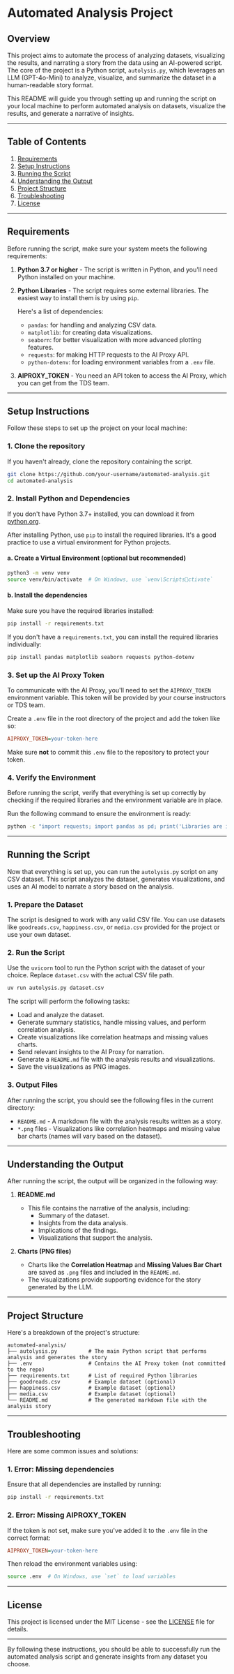 
# Automated Analysis Project

## Overview

This project aims to automate the process of analyzing datasets, visualizing the results, and narrating a story from the data using an AI-powered script. The core of the project is a Python script, `autolysis.py`, which leverages an LLM (GPT-4o-Mini) to analyze, visualize, and summarize the dataset in a human-readable story format.

This README will guide you through setting up and running the script on your local machine to perform automated analysis on datasets, visualize the results, and generate a narrative of insights.

---

## Table of Contents

1. [Requirements](#requirements)
2. [Setup Instructions](#setup-instructions)
3. [Running the Script](#running-the-script)
4. [Understanding the Output](#understanding-the-output)
5. [Project Structure](#project-structure)
6. [Troubleshooting](#troubleshooting)
7. [License](#license)

---

## Requirements

Before running the script, make sure your system meets the following requirements:

1. **Python 3.7 or higher** - The script is written in Python, and you'll need Python installed on your machine.
2. **Python Libraries** - The script requires some external libraries. The easiest way to install them is by using `pip`.
   
   Here's a list of dependencies:
   - `pandas`: for handling and analyzing CSV data.
   - `matplotlib`: for creating data visualizations.
   - `seaborn`: for better visualization with more advanced plotting features.
   - `requests`: for making HTTP requests to the AI Proxy API.
   - `python-dotenv`: for loading environment variables from a `.env` file.

3. **AIPROXY_TOKEN** - You need an API token to access the AI Proxy, which you can get from the TDS team.

---

## Setup Instructions

Follow these steps to set up the project on your local machine:

### 1. Clone the repository

If you haven't already, clone the repository containing the script.

```bash
git clone https://github.com/your-username/automated-analysis.git
cd automated-analysis
```

### 2. Install Python and Dependencies

If you don't have Python 3.7+ installed, you can download it from [python.org](https://www.python.org/downloads/).

After installing Python, use `pip` to install the required libraries. It's a good practice to use a virtual environment for Python projects.

#### a. Create a Virtual Environment (optional but recommended)

```bash
python3 -m venv venv
source venv/bin/activate  # On Windows, use `venv\Scriptsctivate`
```

#### b. Install the dependencies

Make sure you have the required libraries installed:

```bash
pip install -r requirements.txt
```

If you don't have a `requirements.txt`, you can install the required libraries individually:

```bash
pip install pandas matplotlib seaborn requests python-dotenv
```

### 3. Set up the AI Proxy Token

To communicate with the AI Proxy, you'll need to set the `AIPROXY_TOKEN` environment variable. This token will be provided by your course instructors or TDS team.

Create a `.env` file in the root directory of the project and add the token like so:

```ini
AIPROXY_TOKEN=your-token-here
```

Make sure **not** to commit this `.env` file to the repository to protect your token.

### 4. Verify the Environment

Before running the script, verify that everything is set up correctly by checking if the required libraries and the environment variable are in place.

Run the following command to ensure the environment is ready:

```bash
python -c "import requests; import pandas as pd; print('Libraries are installed correctly')"
```

---

## Running the Script

Now that everything is set up, you can run the `autolysis.py` script on any CSV dataset. This script analyzes the dataset, generates visualizations, and uses an AI model to narrate a story based on the analysis.

### 1. Prepare the Dataset

The script is designed to work with any valid CSV file. You can use datasets like `goodreads.csv`, `happiness.csv`, or `media.csv` provided for the project or use your own dataset.

### 2. Run the Script

Use the `uvicorn` tool to run the Python script with the dataset of your choice. Replace `dataset.csv` with the actual CSV file path.

```bash
uv run autolysis.py dataset.csv
```

The script will perform the following tasks:
- Load and analyze the dataset.
- Generate summary statistics, handle missing values, and perform correlation analysis.
- Create visualizations like correlation heatmaps and missing values charts.
- Send relevant insights to the AI Proxy for narration.
- Generate a `README.md` file with the analysis results and visualizations.
- Save the visualizations as PNG images.

### 3. Output Files

After running the script, you should see the following files in the current directory:

- `README.md` - A markdown file with the analysis results written as a story.
- `*.png` files - Visualizations like correlation heatmaps and missing value bar charts (names will vary based on the dataset).

---

## Understanding the Output

After running the script, the output will be organized in the following way:

1. **README.md**
   - This file contains the narrative of the analysis, including:
     - Summary of the dataset.
     - Insights from the data analysis.
     - Implications of the findings.
     - Visualizations that support the analysis.
   
2. **Charts (PNG files)**
   - Charts like the **Correlation Heatmap** and **Missing Values Bar Chart** are saved as `.png` files and included in the `README.md`.
   - The visualizations provide supporting evidence for the story generated by the LLM.

---

## Project Structure

Here's a breakdown of the project's structure:

```
automated-analysis/
├── autolysis.py          # The main Python script that performs analysis and generates the story
├── .env                  # Contains the AI Proxy token (not committed to the repo)
├── requirements.txt      # List of required Python libraries
├── goodreads.csv         # Example dataset (optional)
├── happiness.csv         # Example dataset (optional)
├── media.csv             # Example dataset (optional)
└── README.md             # The generated markdown file with the analysis story
```

---

## Troubleshooting

Here are some common issues and solutions:

### 1. **Error: Missing dependencies**

Ensure that all dependencies are installed by running:

```bash
pip install -r requirements.txt
```

### 2. **Error: Missing AIPROXY_TOKEN**

If the token is not set, make sure you've added it to the `.env` file in the correct format:

```ini
AIPROXY_TOKEN=your-token-here
```

Then reload the environment variables using:

```bash
source .env  # On Windows, use `set` to load variables
```

---

## License

This project is licensed under the MIT License - see the [LICENSE](LICENSE) file for details.

---

By following these instructions, you should be able to successfully run the automated analysis script and generate insights from any dataset you choose.
